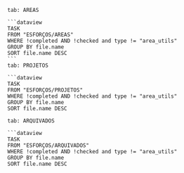 ````tabs
tab: AREAS

```dataview
TASK
FROM "ESFORÇOS/AREAS" 
WHERE !completed AND !checked and type != "area_utils" 
GROUP BY file.name 
SORT file.name DESC
```
tab: PROJETOS

```dataview
TASK
FROM "ESFORÇOS/PROJETOS" 
WHERE !completed AND !checked and type != "area_utils" 
GROUP BY file.name 
SORT file.name DESC

tab: ARQUIVADOS

```dataview
TASK
FROM "ESFORÇOS/ARQUIVADOS" 
WHERE !completed AND !checked and type != "area_utils" 
GROUP BY file.name 
SORT file.name DESC
````

